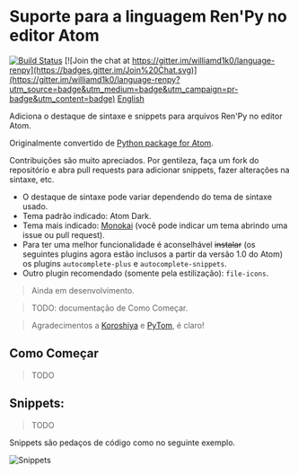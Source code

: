 # Suporte para a linguagem Ren'Py no editor Atom  
[![Build Status](https://travis-ci.org/williamd1k0/language-renpy.svg)](https://travis-ci.org/williamd1k0/language-renpy)
[![Join the chat at https://gitter.im/williamd1k0/language-renpy](https://badges.gitter.im/Join%20Chat.svg)](https://gitter.im/williamd1k0/language-renpy?utm_source=badge&utm_medium=badge&utm_campaign=pr-badge&utm_content=badge)
[English](https://github.com/williamd1k0/language-renpy#renpy-language-support-in-atom)

Adiciona o destaque de sintaxe e snippets para arquivos Ren'Py no editor Atom.

Originalmente convertido de [Python package for Atom](https://github.com/atom/language-python).

Contribuições são muito apreciados. Por gentileza, faça um fork do repositório e abra pull requests para adicionar snippets, fazer alterações na sintaxe, etc.

* O destaque de sintaxe pode variar dependendo do tema de sintaxe usado.
* Tema padrão indicado: Atom Dark.
* Tema mais indicado: [Monokai](https://atom.io/themes/monokai) (você pode indicar um tema abrindo uma issue ou pull request).
* Para ter uma melhor funcionalidade é aconselhável ~~instalar~~ (os seguintes plugins agora estão inclusos a partir da versão 1.0 do Atom) os plugins `autocomplete-plus` e `autocomplete-snippets`.
* Outro plugin recomendado (somente pela estilização): `file-icons`.

>Ainda em desenvolvimento.

> TODO: documentação de Como Começar.

>Agradecimentos a [Koroshiya](https://github.com/koroshiya) e [PyTom](https://github.com/renpytom), é claro!

## Como Começar
>TODO

## Snippets:
> TODO

Snippets são pedaços de código como no seguinte exemplo.

![Snippets](http://i.imgur.com/XIlsFjr.gif)
